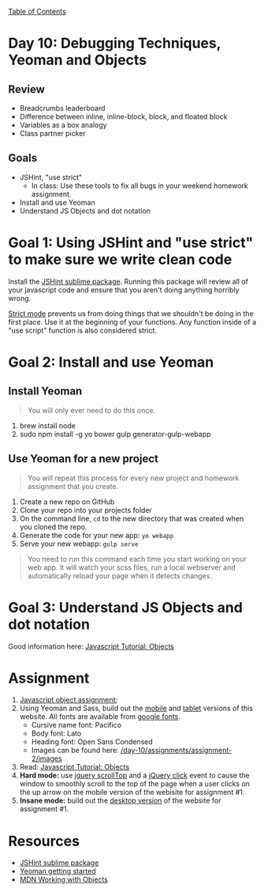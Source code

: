 [Table of Contents](/README.md)

# Day 10: Debugging Techniques, Yeoman and Objects

## Review
- Breadcrumbs leaderboard
- Difference between inline, inline-block, block, and floated block
- Variables as a box analogy
- Class partner picker

## Goals
- JSHint, "use strict"
	- In class: Use these tools to fix all bugs in your weekend homework assignment.
- Install and use Yeoman
- Understand JS Objects and dot notation

# Goal 1: Using JSHint and "use strict" to make sure we write clean code

Install the [JSHint sublime package](https://packagecontrol.io/packages/JSHint). Running this package will review all of your javascript code and ensure that you aren't doing anything horribly wrong.

[Strict mode](https://developer.mozilla.org/en-US/docs/Web/JavaScript/Reference/Strict_mode) prevents us from doing things that we shouldn't be doing in the first place. Use it at the beginning of your functions. Any function inside of a "use script" function is also considered strict.

# Goal 2: Install and use Yeoman
## Install Yeoman
> You will only ever need to do this once.

1. brew install node
2. sudo npm install -g yo bower gulp generator-gulp-webapp

## Use Yeoman for a new project
> You will repeat this process for every new project and homework assignment that you create.

1. Create a new repo on GitHub
2. Clone your repo into your projects folder
3. On the command line, `cd` to the new directory that was created when you cloned the repo.
4. Generate the code for your new app: `yo webapp`
5. Serve your new webapp: `gulp serve`
> You need to run this command each time you start working on your web app. It will watch your scss files, run a local webserver and automatically reload your page when it detects changes.

# Goal 3: Understand JS Objects and dot notation

Good information here: [Javascript Tutorial: Objects](http://javascript.info/tutorial/objects)

# Assignment
1. [Javascript object assignment](/day-10/assignments/assignment-1);
2. Using Yeoman and Sass, build out the [mobile](/day-10/assignments/assignment-2/mobile.png) and [tablet](/day-10/assignments/assignment-2/tablet.png) versions of this website. All fonts are available from [google fonts](https://www.google.com/fonts).
	- Cursive name font: Pacifico
	- Body font: Lato
	- Heading font: Open Sans Condensed
	- Images can be found here: [/day-10/assignments/assignment-2/images](/day-10/assignments/assignment-2/images)
3. Read: [Javascript Tutorial: Objects](http://javascript.info/tutorial/objects)
4. **Hard mode:** use [jquery scrollTop](http://api.jquery.com/scrolltop/) and a [jQuery click](http://api.jquery.com/click/) event to cause the window to smoothly scroll to the top of the page when a user clicks on the up arrow on the mobile version of the webisite for assignment #1.
5. **Insane mode:** build out the [desktop version](/day-10/assignments/assignment-2/desktop.png) of the website for assignment #1.

# Resources
- [JSHint sublime package](https://packagecontrol.io/packages/JSHint)
- [Yeoman getting started](https://developer.mozilla.org/en-US/docs/Web/JavaScript/Reference/Global_Objects/Array)
- [MDN Working with Objects](https://developer.mozilla.org/en-US/docs/Web/JavaScript/Guide/Working_with_Objects)